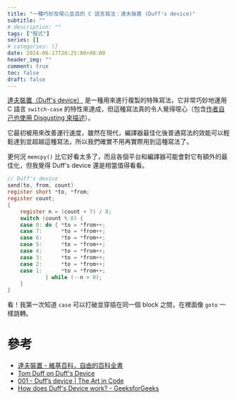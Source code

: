 ```yaml
---
title: "一種巧妙及噁心並具的 C 語言寫法：達夫裝置 (Duff's device)"
subtitle: ""
# description: ""
tags: ["程式"]
series: []
# categories: []
date: 2024-06-17T20:25:00+08:00
header_img: ""
comment: true
toc: false
draft: false
---
```


[達夫裝置（Duff's device）](https://zh.wikipedia.org/zh-tw/%E8%BE%BE%E5%A4%AB%E8%AE%BE%E5%A4%87) 是一種用來進行複製的特殊寫法，它非常巧妙地運用 C 語言 `switch-case` 的特性來達成，但這種寫法真的令人覺得噁心（包含[作者自己也使用 Disgusting 來描述](http://www.lysator.liu.se/c/duffs-device.html)）。

<!--more-->

它最初被用來改善運行速度，雖然在現代，編譯器最佳化後普通寫法的效能可以輕鬆達到並超越這種寫法，所以我們確實不用再實際用到這種寫法了。

更何況 `memcpy()` 比它好看太多了，而且各個平台和編譯器可能會對它有額外的最佳化，但我覺得 Duff's device 還是相當值得看看。

```c
// Duff's device
send(to, from, count)
register short *to, *from;
register count;
{
	register n = (count + 7) / 8;
	switch (count % 8) {
	case 0:	do { *to = *from++;
	case 7:		 *to = *from++;
	case 6:		 *to = *from++;
	case 5:		 *to = *from++;
	case 4:	     *to = *from++;
	case 3:      *to = *from++;
	case 2:      *to = *from++;
	case 1:      *to = *from++;
	        } while (--n > 0);
	}
}
```

看！我第一次知道 `case` 可以打破並穿插在同一個 block 之間，在裡面像 `goto` 一樣跳轉。

# 參考

- [達夫裝置 - 維基百科，自由的百科全書](https://zh.wikipedia.org/zh-tw/%E8%BE%BE%E5%A4%AB%E8%AE%BE%E5%A4%87)
- [Tom Duff on Duff's Device](http://www.lysator.liu.se/c/duffs-device.html)
- [001 - Duff’s device | The Art in Code](https://theartincode.stanis.me/001-duffs-device/)
- [How does Duff's Device work? - GeeksforGeeks](https://www.geeksforgeeks.org/duffs-device-work/)
